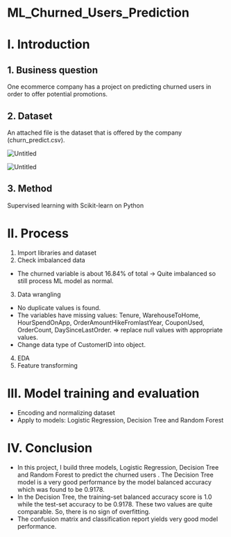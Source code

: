 # ML_Churned_Users_Prediction

# I. Introduction

## 1. Business question

One ecommerce company has a project on predicting churned users in order to offer potential
promotions.

## 2. Dataset

An attached file is the dataset that is offered by the company (churn_predict.csv).

![Untitled](https://prod-files-secure.s3.us-west-2.amazonaws.com/55146c29-fb50-49f3-a16e-d40cce873dc3/68501e55-6835-44aa-88a1-12a5607260a3/Untitled.png)

![Untitled](https://prod-files-secure.s3.us-west-2.amazonaws.com/55146c29-fb50-49f3-a16e-d40cce873dc3/ac07e3c8-4ba5-429a-a40c-e81b37609dd1/Untitled.png)

## 3. Method

Supervised learning with Scikit-learn on Python

# II. Process

1. Import libraries and dataset
2. Check imbalanced data
- The churned variable is about 16.84%  of total → Quite imbalanced so still process ML model as normal.
3. Data wrangling
- No duplicate values is found.
- The variables have missing values: Tenure, WarehouseToHome, HourSpendOnApp, OrderAmountHikeFromlastYear, CouponUsed, OrderCount, DaySinceLastOrder. ⇒ replace null values with appropriate values.
- Change data type of CustomerID into object.
4. EDA 
5. Feature transforming

# III. Model training and evaluation

- Encoding and normalizing dataset
- Apply to models: Logistic Regression, Decision Tree and Random Forest

# IV. Conclusion

- In this project, I build three models, Logistic Regression, Decision Tree and Random Forest to predict the churned users . The Decision Tree model is a very good performance by the model balanced accuracy which was found to be 0.9178.
- In the Decision Tree, the training-set balanced accuracy score is 1.0 while the test-set accuracy to be 0.9178. These two values are quite comparable. So, there is no sign of overfitting.
- The confusion matrix and classification report yields very good model performance.
